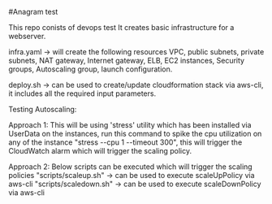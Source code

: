 #Anagram test

This repo conists of devops test
It creates basic infrastructure for a webserver. 

infra.yaml -> will create the following resources
VPC, public subnets, private subnets, NAT gateway, Internet gateway, ELB, EC2 instances, Security groups, Autoscaling group, launch configuration.

deploy.sh -> can be used to create/update cloudformation stack via aws-cli, it includes all the required input parameters.

Testing Autoscaling:

Approach 1: 
This will be using 'stress' utility which has been installed via UserData on the instances,
run this command to spike the cpu utilization on any of the instance "stress --cpu 1 --timeout 300", this will trigger
the CloudWatch alarm which will trigger the scaling policy.

Approach 2:
Below scripts can be executed which will trigger the scaling policies
"scripts/scaleup.sh" -> can be used to execute scaleUpPolicy via aws-cli
"scripts/scaledown.sh" -> can be used to execute scaleDownPolicy via aws-cli

